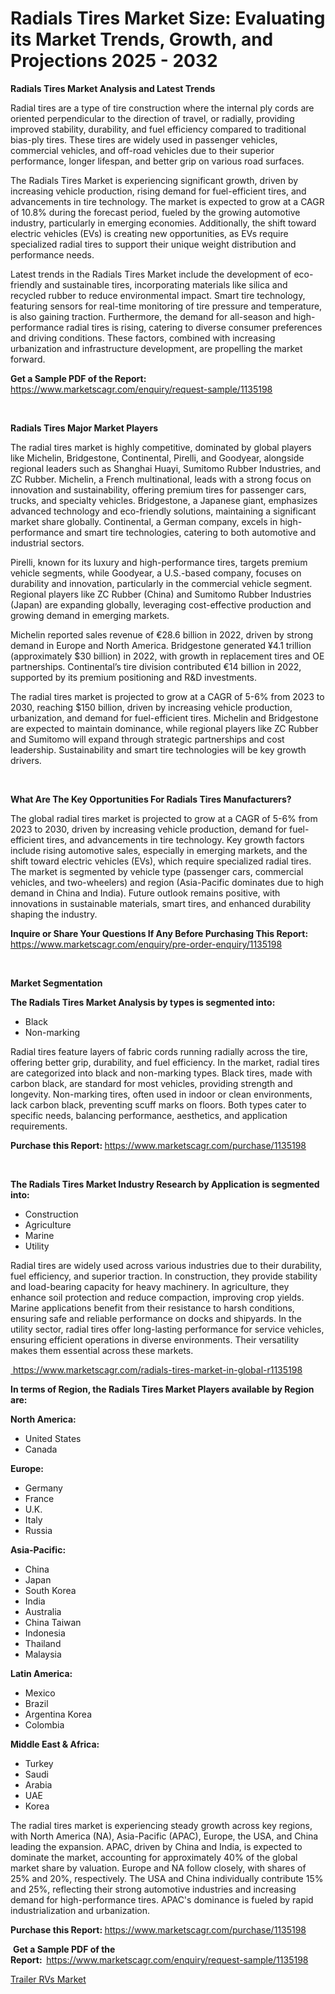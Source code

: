 <p><h1>Radials Tires Market Size: Evaluating its Market Trends, Growth, and Projections 2025 - 2032</h1></p><p><strong>Radials Tires Market Analysis and Latest Trends</strong></p>
<p><p>Radial tires are a type of tire construction where the internal ply cords are oriented perpendicular to the direction of travel, or radially, providing improved stability, durability, and fuel efficiency compared to traditional bias-ply tires. These tires are widely used in passenger vehicles, commercial vehicles, and off-road vehicles due to their superior performance, longer lifespan, and better grip on various road surfaces.</p><p>The Radials Tires Market is experiencing significant growth, driven by increasing vehicle production, rising demand for fuel-efficient tires, and advancements in tire technology. The market is expected to grow at a CAGR of 10.8% during the forecast period, fueled by the growing automotive industry, particularly in emerging economies. Additionally, the shift toward electric vehicles (EVs) is creating new opportunities, as EVs require specialized radial tires to support their unique weight distribution and performance needs.</p><p>Latest trends in the Radials Tires Market include the development of eco-friendly and sustainable tires, incorporating materials like silica and recycled rubber to reduce environmental impact. Smart tire technology, featuring sensors for real-time monitoring of tire pressure and temperature, is also gaining traction. Furthermore, the demand for all-season and high-performance radial tires is rising, catering to diverse consumer preferences and driving conditions. These factors, combined with increasing urbanization and infrastructure development, are propelling the market forward.</p></p>
<p><strong>Get a Sample PDF of the Report:&nbsp;</strong> <a href="https://www.marketscagr.com/enquiry/request-sample/1135198?utm_campaign=1868&utm_medium=2&utm_source=Github&utm_content=ia&utm_term=22012025&utm_id=radials-tires">https://www.marketscagr.com/enquiry/request-sample/1135198</a></p>
<p>&nbsp;</p>
<p><strong>Radials Tires Major Market Players</strong></p>
<p><p>The radial tires market is highly competitive, dominated by global players like Michelin, Bridgestone, Continental, Pirelli, and Goodyear, alongside regional leaders such as Shanghai Huayi, Sumitomo Rubber Industries, and ZC Rubber. Michelin, a French multinational, leads with a strong focus on innovation and sustainability, offering premium tires for passenger cars, trucks, and specialty vehicles. Bridgestone, a Japanese giant, emphasizes advanced technology and eco-friendly solutions, maintaining a significant market share globally. Continental, a German company, excels in high-performance and smart tire technologies, catering to both automotive and industrial sectors.</p><p>Pirelli, known for its luxury and high-performance tires, targets premium vehicle segments, while Goodyear, a U.S.-based company, focuses on durability and innovation, particularly in the commercial vehicle segment. Regional players like ZC Rubber (China) and Sumitomo Rubber Industries (Japan) are expanding globally, leveraging cost-effective production and growing demand in emerging markets.</p><p>Michelin reported sales revenue of €28.6 billion in 2022, driven by strong demand in Europe and North America. Bridgestone generated ¥4.1 trillion (approximately $30 billion) in 2022, with growth in replacement tires and OE partnerships. Continental’s tire division contributed €14 billion in 2022, supported by its premium positioning and R&D investments.</p><p>The radial tires market is projected to grow at a CAGR of 5-6% from 2023 to 2030, reaching $150 billion, driven by increasing vehicle production, urbanization, and demand for fuel-efficient tires. Michelin and Bridgestone are expected to maintain dominance, while regional players like ZC Rubber and Sumitomo will expand through strategic partnerships and cost leadership. Sustainability and smart tire technologies will be key growth drivers.</p></p>
<p>&nbsp;</p>
<p><strong>What Are The Key Opportunities For Radials Tires Manufacturers?</strong></p>
<p><p>The global radial tires market is projected to grow at a CAGR of 5-6% from 2023 to 2030, driven by increasing vehicle production, demand for fuel-efficient tires, and advancements in tire technology. Key growth factors include rising automotive sales, especially in emerging markets, and the shift toward electric vehicles (EVs), which require specialized radial tires. The market is segmented by vehicle type (passenger cars, commercial vehicles, and two-wheelers) and region (Asia-Pacific dominates due to high demand in China and India). Future outlook remains positive, with innovations in sustainable materials, smart tires, and enhanced durability shaping the industry.</p></p>
<p><strong>Inquire or Share Your Questions If Any Before Purchasing This Report:</strong> <a href="https://www.marketscagr.com/enquiry/pre-order-enquiry/1135198?utm_campaign=1868&utm_medium=2&utm_source=Github&utm_content=ia&utm_term=22012025&utm_id=radials-tires">https://www.marketscagr.com/enquiry/pre-order-enquiry/1135198</a></p>
<p>&nbsp;</p>
<p><strong>Market Segmentation</strong></p>
<p><strong>The Radials Tires Market Analysis by types is segmented into:</strong></p>
<p><ul><li>Black</li><li>Non-marking</li></ul></p>
<p><p>Radial tires feature layers of fabric cords running radially across the tire, offering better grip, durability, and fuel efficiency. In the market, radial tires are categorized into black and non-marking types. Black tires, made with carbon black, are standard for most vehicles, providing strength and longevity. Non-marking tires, often used in indoor or clean environments, lack carbon black, preventing scuff marks on floors. Both types cater to specific needs, balancing performance, aesthetics, and application requirements.</p></p>
<p><strong>Purchase this Report:&nbsp;</strong><a href="https://www.marketscagr.com/purchase/1135198?utm_campaign=1868&utm_medium=2&utm_source=Github&utm_content=ia&utm_term=22012025&utm_id=radials-tires">https://www.marketscagr.com/purchase/1135198</a></p>
<p>&nbsp;</p>
<p><strong>The Radials Tires Market Industry Research by Application is segmented into:</strong></p>
<p><ul><li>Construction</li><li>Agriculture</li><li>Marine</li><li>Utility</li></ul></p>
<p><p>Radial tires are widely used across various industries due to their durability, fuel efficiency, and superior traction. In construction, they provide stability and load-bearing capacity for heavy machinery. In agriculture, they enhance soil protection and reduce compaction, improving crop yields. Marine applications benefit from their resistance to harsh conditions, ensuring safe and reliable performance on docks and shipyards. In the utility sector, radial tires offer long-lasting performance for service vehicles, ensuring efficient operations in diverse environments. Their versatility makes them essential across these markets.</p></p>
<p><a href="https://www.marketscagr.com/radials-tires-market-in-global-r1135198?utm_campaign=1868&utm_medium=2&utm_source=Github&utm_content=ia&utm_term=22012025&utm_id=radials-tires">&nbsp;https://www.marketscagr.com/radials-tires-market-in-global-r1135198</a></p>
<p><strong>In terms of Region, the Radials Tires Market Players available by Region are:</strong></p>
<p>
    <p> <strong> North America: </strong>
        <ul>
            <li>United States</li>
            <li>Canada</li>
        </ul>
        </p> 
    <p> <strong> Europe: </strong>
        <ul>
            <li>Germany</li>
            <li>France</li>
            <li>U.K.</li>
            <li>Italy</li>
            <li>Russia</li>
        </ul>
        </p> 
    <p> <strong> Asia-Pacific: </strong>
        <ul>
            <li>China</li>
            <li>Japan</li>
            <li>South Korea</li>
            <li>India</li>
            <li>Australia</li>
            <li>China Taiwan</li>
            <li>Indonesia</li>
            <li>Thailand</li>
            <li>Malaysia</li>
        </ul>
        </p> 
    <p> <strong> Latin America: </strong>
        <ul>
            <li>Mexico</li>
            <li>Brazil</li>
            <li>Argentina Korea</li>
            <li>Colombia</li>
        </ul>
        </p> 
    <p> <strong> Middle East & Africa: </strong>
        <ul>
            <li>Turkey</li>
            <li>Saudi</li>
            <li>Arabia</li>
            <li>UAE</li>
            <li>Korea</li>
        </ul>
    </p>
    </p>
<p><p>The radial tires market is experiencing steady growth across key regions, with North America (NA), Asia-Pacific (APAC), Europe, the USA, and China leading the expansion. APAC, driven by China and India, is expected to dominate the market, accounting for approximately 40% of the global market share by valuation. Europe and NA follow closely, with shares of 25% and 20%, respectively. The USA and China individually contribute 15% and 25%, reflecting their strong automotive industries and increasing demand for high-performance tires. APAC's dominance is fueled by rapid industrialization and urbanization.</p></p>
<p><strong>Purchase this Report: </strong><a href="https://www.marketscagr.com/purchase/1135198?utm_campaign=1868&utm_medium=2&utm_source=Github&utm_content=ia&utm_term=22012025&utm_id=radials-tires">https://www.marketscagr.com/purchase/1135198</a></p>
<p>&nbsp;<strong>Get a Sample PDF of the Report:&nbsp;&nbsp;</strong><a href="https://www.marketscagr.com/enquiry/request-sample/1135198?utm_campaign=1868&utm_medium=2&utm_source=Github&utm_content=ia&utm_term=22012025&utm_id=radials-tires">https://www.marketscagr.com/enquiry/request-sample/1135198</a></p>
<p><strong></strong></p>
<p><p><a href="https://github.com/RickHolmes3/Market-Research-Report-List-7/blob/main/trailer-rvs-market.md?utm_campaign=1868&utm_medium=2&utm_source=Github&utm_content=ia&utm_term=22012025&utm_id=radials-tires">Trailer RVs Market</a></p></p>